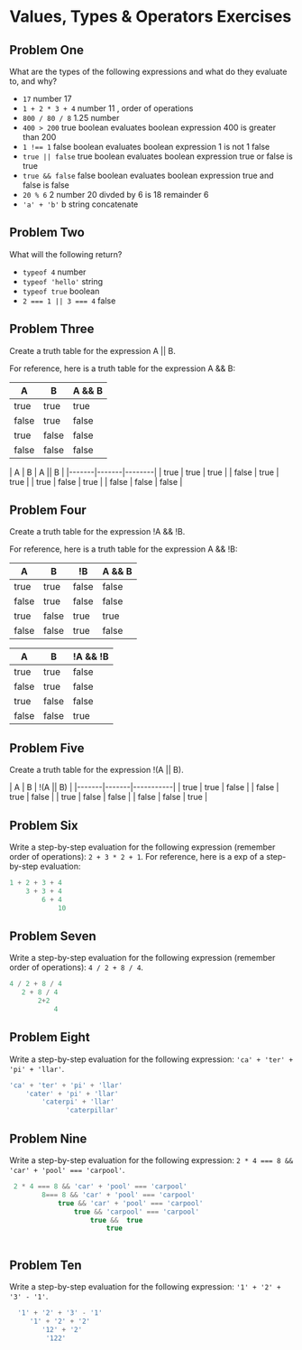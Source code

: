 # Values, Types & Operators Exercises

## Problem One

What are the types of the following expressions and what do they evaluate to, and why?

* `17`
    number 17 
* `1 + 2 * 3 + 4`
    number 11 , order of operations
* `800 / 80 / 8`
    1.25 number 
* `400 > 200`
    true boolean evaluates boolean expression 400 is greater than 200
* `1 !== 1`
    false boolean evaluates boolean expression 1 is not 1 false
* `true || false`
    true boolean evaluates boolean expression true or false is true
* `true && false`
    false boolean evaluates boolean expression true and false is false
* `20 % 6`
    2 number 20 divded by 6 is 18 remainder 6 
* `'a' + 'b'`
    b string concatenate 

## Problem Two

What will the following return?

* `typeof 4`
    number
*  `typeof 'hello'`
    string
*  `typeof true`
    boolean
* `2 === 1 || 3 === 4`
false

## Problem Three

Create a truth table for the expression A || B.

For reference, here is a truth table for the expression A && B:



|   A   |   B   | A && B | 
|-------|-------|--------|
| true  | true  | true  |
| false | true  | false |
| true  | false | false |
| false | false | false |

|   A   |   B   | A || B | 
|-------|-------|--------|
| true  | true  | true  |
| false | true  | true  | 
| true  | false | true  |
| false | false | false |





## Problem Four

Create a truth table for the expression !A && !B.

For reference, here is a truth table for the expression A && !B:



|   A   |   B   |   !B   | A && B | 
|-------|-------|--------|--------|
| true  | true  | false  | false |
| false | true  | false  | false |
| true  | false | true   | true  |
| false | false |  true  | false |

|   A   |   B   | !A && !B | 
|-------|-------|--------|
| true  | true  | false  |
| false | true  | false |
| true  | false | false |
| false | false | true |

## Problem Five

Create a truth table for the expression !(A || B).

|   A   |   B   |   !(A || B) |
|-------|-------|-----------|
| true  | true  | false     | 
| false | true  | false     | 
| true  | false | false      | 
| false | false | true      | 


## Problem Six

Write a step-by-step evaluation for the following expression (remember order of operations): `2 + 3 * 2 + 1`.
  For reference, here is a exp of a step-by-step evaluation: 
  ```js
  1 + 2 + 3 + 4  
      3 + 3 + 4
          6 + 4
              10
  ```
  
 ## Problem Seven
 
 Write a step-by-step evaluation for the following expression (remember order of operations): `4 / 2 + 8 / 4`.


   ```js
  4 / 2 + 8 / 4  
      2 + 8 / 4
          2+2 
              4
  ```
 
 ## Problem Eight
 
 Write a step-by-step evaluation for the following expression: `'ca' + 'ter' + 'pi' + 'llar'`.
  ```js
  'ca' + 'ter' + 'pi' + 'llar'
      'cater' + 'pi' + 'llar'
          'caterpi' + 'llar'
                'caterpillar'
  ```

 
 ## Problem Nine
 
 Write a step-by-step evaluation for the following expression: `2 * 4 === 8 && 'car' + 'pool' === 'carpool'`.

```js
 2 * 4 === 8 && 'car' + 'pool' === 'carpool'
        8=== 8 && 'car' + 'pool' === 'carpool'
            true && 'car' + 'pool' === 'carpool'
                true && 'carpool' === 'carpool'
                    true &&  true
                        true
    

 ```


 ## Problem Ten
 
  Write a step-by-step evaluation for the following expression: `'1' + '2' + '3' - '1'`.

```js
  '1' + '2' + '3' - '1' 
     '1' + '2' + '2'
        '12' + '2'
         '122'
    
   ```
